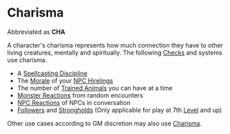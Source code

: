 # Charisma

Abbreviated as **CHA**

A character's charisma represents how much connection they have to other living creatures, mentally and spiritually. The following [Checks](../../Game%20Procedures/Core%20Procedures/Check.md) and systems use charisma.

- A [Spellcasting Discipline](../../Magic/Spellcasting/The%20Spellcasting%20Disciplines/Spellcasting%20Disciplines.md)
- The [Morale](../../Game%20Procedures/Social%20Systems/Morale%20System.md) of your [NPC Hirelings](../../Game%20Procedures/Social%20Systems/Stronghold%20Rules/NPC%20Hirelings.md)
- The number of [Trained Animals](../../Items%20and%20Gear/Gear/Trained%20Animals.md) you can have at a time
- [Monster Reactions](../../Game%20Procedures/Social%20Systems/Monster%20Reactions.md) from random encounters
- [NPC Reactions](../../Game%20Procedures/Social%20Systems/NPC%20Reactions.md) of NPCs in conversation
- [Followers](../../Game%20Procedures/Social%20Systems/Stronghold%20Rules/Followers.md) and [Strongholds](../../Game%20Procedures/Social%20Systems/Stronghold%20Rules/Stronghold%20Play.md) (Only applicable for play at 7th [Level](../Derived%20Statistics/Level.md) and up)

Other use cases according to GM discretion may also use [Charisma]().
